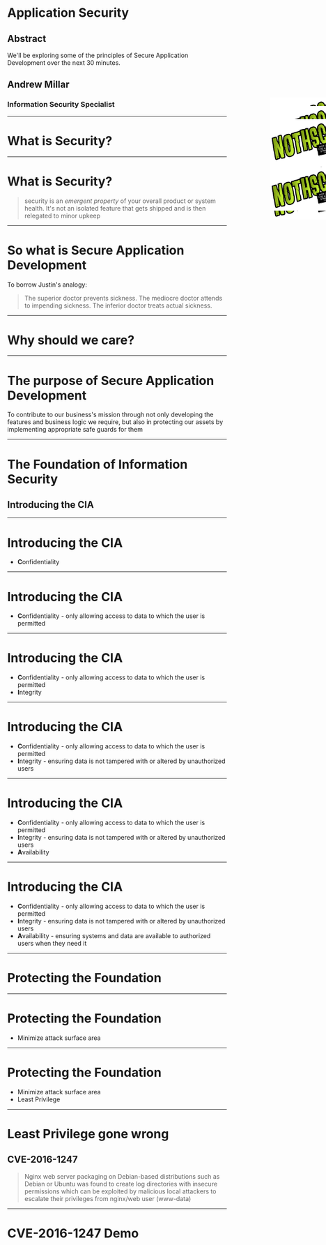 <!-- $theme: default -->
<style>
aside::before { 
    content: "Speaker notes:";
    font-weight: bold;
}
aside {
    width: 850px;
    border: 1px black solid;
    padding: 5px 5px 5px 5px;
    font-size: 12px;
    line-height: 15px;
    background-color: #EFEFEF;
    display: none;
    position: absolute;
    bottom: 15px;
}
</style>
<!-- footer: 01 :: Practical Application Security-->
<!-- page_number: true -->

# Application Security

## Abstract

We'll be exploring some of the principles of Secure Application Development over the next 30 minutes.
## Andrew Millar
### Information Security Specialist

<img src="images/logo.png" style="position:absolute; right: -60px; top: 480px; height: 100px;">

---
# What is Security?

<aside>
App security is a huge topic, but I hope to cover the basics in this talk.
Before we dive into secure development, lets first describe what security is
To quote Justin Schuh, An Engineer on the Google Chrome Security Team
</aside>

<img src="images/logo.png" style="position:absolute; right: -60px; top: 305px; height: 100px;">

---
# What is Security?

<aside>
Similar to your own personal health, security needs ongoing maintenance and upkeep. There is no, one single thing you can do and then call something secure - it takes on going work and upkeep to call something secure. One cannot call oneself fit after going to the gym once - it take persistence and hard work. Even then, it still might not be 100% secure but the distinction is you've done all that you reasonably can to make it secure.
</aside>

> security is an *_emergent property_* of your overall product or system health. It's not an isolated feature that gets shipped and is then relegated to minor upkeep


<img src="images/logo.png" style="position:absolute; right: -60px; top: 375px; height: 100px;">

---

# So what is Secure Application Development

To borrow Justin's analogy:

> The superior doctor prevents sickness. The mediocre doctor attends to impending sickness. The inferior doctor treats actual sickness.

<aside>
We ain't doctors, we're developers but the idea is the same. We want to prevent _"sickness"_ in our applications. 
</aside>
<img src="images/logo.png" style="position:absolute; right: -60px; top: 435px; height: 100px;">

---
# Why should we care?
<aside>
as crucial as maintaining a secure environment is, applications often are not being designed and developed with security in mind.

Companies have information assets. In order to maintain  our competitive
advantage, we must protect those assets. They've got to be shared carefully and intelligently with customers, business partners, and employees

We need to protect our assets from threats that might cause harm to the company, be it financial loss, reputational damage, loss of confidence or even regulatory fines
</aside>
<img src="images/logo.png" style="position:absolute; right: -60px; top: 305px; height: 100px;">

---
# The purpose of Secure Application Development

To contribute to our business's mission through not only developing the features and business logic we require, but also in protecting our assets by implementing appropriate safe guards for them

<img src="images/logo.png" style="position:absolute; right: -60px; top: 405px; height: 100px;">

---
# The Foundation of Information Security
## Introducing the **CIA**

<aside>
Information Security is founded on three basic premises, does anyone know what they are?
</aside>
<img src="images/logo.png" style="position:absolute; right: -60px; top: 345px; height: 100px;">

---
# Introducing the CIA

* **C**onfidentiality
<img src="images/logo.png" style="position:absolute; right: -60px; top: 325px; height: 100px;">

---
# Introducing the CIA

* **C**onfidentiality - only allowing access to data to which the user is permitted

<img src="images/logo.png" style="position:absolute; right: -60px; top: 355px; height: 100px;">

---
# Introducing the CIA

* **C**onfidentiality - only allowing access to data to which the user is permitted
* **I**ntegrity

<img src="images/logo.png" style="z-index:-1; position:absolute; right: -60px; top: 380px; height: 100px;">

---
# Introducing the CIA

* **C**onfidentiality - only allowing access to data to which the user is permitted
* **I**ntegrity - ensuring data is not tampered with or altered by unauthorized users
<img src="images/logo.png" style="position:absolute; right: -60px; top: 395px; height: 100px;">

---
# Introducing the CIA

* **C**onfidentiality - only allowing access to data to which the user is permitted
* **I**ntegrity - ensuring data is not tampered with or altered by unauthorized users
* **A**vailability

<img src="images/logo.png" style="position:absolute; right: -60px; top: 430px; height: 100px;">

---
# Introducing the CIA

* **C**onfidentiality - only allowing access to data to which the user is permitted
* **I**ntegrity - ensuring data is not tampered with or altered by unauthorized users
* **A**vailability - ensuring systems and data are available to authorized users when they need it
 
<aside>
Availability is often not seen as a security concern, but it really is. As a specific example, OCSP (Online Certificate Status Protocol) is the replacement for Certificate Revocation Lists which grew too large to be of any use - by the time you finished downloading a CRL, it was out of date. OCSP allows for example, browsers to check if a certificate is still valid or not. If the OCSP service is unavailable, the browser can't be sure if the cert is trustworthy. What happens then? Does it continue anyway with a potentially compromised certificate, or does it fail hard and deny service to the user. Most browsers do the former.

In a much more general sense, the security of a business depends on its systems being available. The future of an ecommerce site for example, will not be very certain if its systems are down and customer can't buy things.
</aside>
<img src="images/logo.png" style="position:absolute; right: -60px; top: 450px; height: 100px;">

---
# Protecting the Foundation
<aside>
So how do we protect our Foundation?
</aside>
<img src="images/logo.png" style="position:absolute; right: -60px; top: 300px; height: 100px;">

---
# Protecting the Foundation
<aside>
Every feature added to an application adds a certain amount of risk to the overall system. The aim for secure development is to reduce the overall risk by reducing the attack surface area.

For example, say a web application enhances their online help with a search function. 
Might be vulnerable to SQL injection attacks. 

If limited to authorized users, the likelihood of attack is reduced. 

If search function was gated through centralised data validation routines, the attack surface for SQL injection is dramatically reduced.

However, if the whole help feature was re-written to eliminate the need for search function (through better user interface, for example), this practically eliminates the attack surface area all together.
</aside>

* Minimize attack surface area
<img src="images/logo.png" style="position:absolute; right: -60px; top: 320px; height: 100px;">

---
# Protecting the Foundation
<aside>
least privilege recommends that accounts, services etc have the least amount of privilege required to perform their business processes. This encompasses user rights and resource permissions such as CPU limits, memory, network access, and file system permissions.
</aside>

* Minimize attack surface area
* Least Privilege
<img src="images/logo.png" style="position:absolute; right: -60px; top: 350px; height: 100px;">

---
# Least Privilege gone wrong
## CVE-2016-1247

> Nginx web server packaging on Debian-based distributions such as Debian or Ubuntu was found to create log directories with insecure permissions which can be exploited by malicious local attackers to escalate their privileges from nginx/web user (www-data)

<aside>
The problem was simply that the user nginx runs as (www-data in this case) could *write* to the Nginx error log. Nginx usually keeps a privileged process running to write logs, bind to port &lt; 1024, so there is no need for the www-data user to have write permission to the log files.
</aside>
<img src="images/logo.png" style="position:absolute; right: -60px; top: 460px; height: 100px;">

---
# CVE-2016-1247 Demo
  <link rel="stylesheet" type="text/css" href="asciinema-player.css" />
 <asciinema-player src="njinxed.json"></asciinema-player>
   <script src="asciinema-player.js"></script>
<aside>
Back up link in case this is a PDF: https://operationnotpermitted.com/static/njinxed.html

This vulnerability was found and POC written by Dawid Golunksi of legalhackers.com.
We copy /bin/bash to /tmp and compile a shared library to chown our tmp bash to root and setuid.
delete the error log and symlink it to ld.preload.so. Logrotate kicks in around 6 am and reloads nginx after rotating the logs. 

Nginx recreates the error log, following the symlink to ld.preload.so. This ends up being created and owned by www-data. 

Now we add our library to ld.preload, call a setuid binary such as sudo (to run something as root), this loads our library and changes the permissions of our tmp bash, then we just run our tmp bash. 

---
# Protecting the Foundation
<aside>
This is the idea that more is better, where one control would be a good thing, more controls that approach the risk from a different angle are better.

Defense in Depth often looks like Tier-Based control, for instance you might validate and sanitise user-supplied data before storing it in the database. An additional control would be html encoding that user-supplied data when its read back from the database.</aside>

* Minimize attack surface area
* Least Privilege
* Defense in Depth
<img src="images/logo.png" style="position:absolute; right: -60px; top: 375px; height: 100px;">

---
# Protecting the Foundation
<aside>
The default experience of a system should be secure and it should be up to the user to reduce their security (if they're allowed to that is)
</aside>

* Minimize attack surface area
* Least Privilege
* Defense in Depth
* Secure Defaults
<img src="images/logo.png" style="position:absolute; right: -60px; top: 400px; height: 100px;">

---
# Protecting the Foundation
<aside>
The default experience of a system should be secure and it should be up to the user to reduce their security (if they're allowed to that is)
</aside>

* Minimize attack surface area
* Least Privilege
* Defense in Depth
* Secure Defaults
* Fail Securely
<img src="images/logo.png" style="position:absolute; right: -60px; top: 430px; height: 100px;">

---
# Fail Securely example
### Stolen from OWASP

<link rel="stylesheet" type="text/css" href="prism.css" />
   <script src="prism.js"></script>

```js
isAdmin = true;
try {
  codeWhichMayFail();
  isAdmin = isUserInRole( “Administrator” );
}
catch (Exception ex) {
  log.write(ex.toString());
}
```
<aside>
If either codeWhichMayFail() or isUserInRole fails or throws an exception, the user is an admin by default. This is obviously a security risk.
</aside>

<img src="images/logo.png" style="position:absolute; right: -60px; top: 485px; height: 100px;">

---
# Protecting the Foundation
<aside>
Fairly self-explanatory.

Certain roles have different levels of trust than normal users. In particular, administrators are different to normal users. In general, administrators should not be users of the application.

For example, an administrator should be able to turn the system on or off, set password policy but shouldn’t be able to log on to the storefront as a super privileged user, such as being able to “buy” goods on behalf of other users.


</aside>

* Minimize attack surface area
* Least Privilege
* Defense in Depth
* Secure Defaults
* Fail Securely
* Separation of duties
<img src="images/logo.png" style="position:absolute; right: -60px; top: 455px; height: 100px;">

---
# Protecting the Foundation
<aside>
Attack surface area and simplicity go hand in hand. 

Avoid complex architectures when something simpler would be faster and easier. Avoid double-negatives, they aren't unnatural.
</aside>

* Minimize attack surface area
* Least Privilege
* Defense in Depth
* Secure Defaults
* Fail Securely
* Separation of duties
* Keep it Simple
<img src="images/logo.png" style="position:absolute; right: -60px; top: 480px; height: 100px;">

---
# Protecting the Foundation
<aside>
Having a clear audit trail of what happened is crucial to security, especially when performing forensics. With out an audit trail, the answer to "What happened?" is "We don't know". Not a great position to be in
</aside>

* Minimize attack surface area
* Least Privilege
* Defense in Depth
* Secure Defaults
* Fail Securely
* Separation of duties
* Keep it Simple
* Maintain an audit trail
<img src="images/logo.png" style="position:absolute; right: -60px; top: 505px; height: 100px;">

---
# A good Audit Trail

Answers:
* Who
* What
* When
* How
* Why

<img src="images/logo.png" style="position:absolute; right: -60px; top: 465px; height: 100px;">

----
# Audit Fail

```plain
Aug 18 11:00:57 [AuthController] Authentication failed.
```
<img src="images/logo.png" style="position:absolute; right: -60px; top: 345px; height: 100px;">

----
# Audit Win

```plain
Aug 18 11:00:57 [AuthController] Authentication failure 
for andrww@example.com by 127.0.0.1 - user unknown - 
/user/login /user/myaccount
Aug 18 11:01:18 [AuthController] Authentication failure 
for andrew@example.com by 127.0.0.1 - invalid password - 
/user/login?err=1 /user/login
Aug 18 11:02:01 [AuthController] Authentication failure 
for andrew@example.com by 127.0.0.1 - incorrect 2FA code 
- /user/login?err=2 /user/login
```
<img src="images/logo.png" style="position:absolute; right: -60px; top: 455px; height: 100px;">
